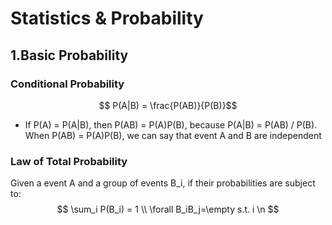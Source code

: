 <script type="text/javascript" src="https://cdn.mathjax.org/mathjax/latest/MathJax.js?config=TeX-AMS_HTML"></script>

# Statistics & Probability
## 1.Basic Probability

### Conditional Probability
$$ P(A|B) = \frac{P(AB)}{P(B)}$$

- If P(A) = P(A|B), then P(AB) = P(A)P(B), because P(A|B) = P(AB) / P(B). When P(AB) = P(A)P(B), we can say that event A and B are independent

### Law of Total Probability
Given a event A and a group of events B_i, if their probabilities are subject to:
$$	\sum_i P(B_i) = 1 \\ \forall B_iB_j=\empty s.t. i \n $$ 
<!--stackedit_data:
eyJoaXN0b3J5IjpbLTE1NTcyMTAyMDIsMjQ3MzgyNjU3LC00Nj
AxOTkwNDIsMTc3MDU5MzA1LC0xMzM1MzAwOTg0XX0=
-->